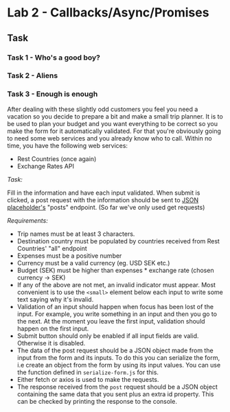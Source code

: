 # Lab 2 - Callbacks/Async/Promises

## Task

### Task 1 - Who's a good boy?

### Task 2 - Aliens

### Task 3 - Enough is enough

After dealing with these slightly odd customers you feel you need a vacation so you decide to prepare a bit and make a small trip
planner. It is to be used to plan your budget and you want everything to be correct so you make the form for it automatically validated.
For that you're obviously going to need some web services and you already know who to call. Within no time, you have the following
web services:

- Rest Countries (once again)
- Exchange Rates API

*Task:*

Fill in the information and have each input validated. When submit is clicked, a post request with the information should be sent to
[JSON placeholder's](https://jsonplaceholder.typicode.com/posts) "posts" endpoint. (So far we've only used get requests)

*Requirements:*

- Trip names must be at least 3 characters.
- Destination country must be populated by countries received from Rest Countries' "all" endpoint
- Expenses must be a positive number
- Currency must be a valid currency (eg. USD SEK etc.)
- Budget (SEK) must be higher than expenses * exchange rate (chosen currency -> SEK)
- If any of the above are not met, an invalid indicator must appear. Most convenient is to use the `<small>` element below each input
to write some text saying why it's invalid.
- Validation of an input should happen when focus has been lost of the input. For example, you write something in an input and then you go to the next. At the moment you leave the first input, validation should happen on the first input.
- Submit button should only be enabled if all input fields are valid. Otherwise it is disabled.
- The data of the post request should be a JSON object made from the input from the form and its inputs. To do this you can serialize the form, i.e create an object from the form by using its input values. You can use the function defined in `serialize-form.js` for this.
- Either fetch or axios is used to make the requests.
- The response received from the `post` request should be a JSON object containing the same data that you sent plus an extra id
property. This can be checked by printing the response to the console.
